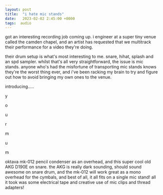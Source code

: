 ```yaml
---
layout: post
title:  "i hate mic stands"
date:   2023-02-02 2:45:00 +0000
tags:  audio
---
```


got an interesting recording job coming up. i engineer at a super tiny venue called the camden chapel, and an artist has requested that we multitrack their performance for a video they're doing.

their drum setup is what's most interesting to me. snare, hihat, splash and an spd sampler. whilst that's all very straightforward, the issue is mic stands. anyone who's had the misfortune of transporting mic stands knows they're the worst thing ever, and i've been racking my brain to try and figure out how to avoid bringing my own ones to the venue.

introducing.....

y

o

u

r



m

u

m


oktava mk-012 pencil condenser as an overhead, and this super cool old AKG D190E on snare. the AKG is really dark sounding, should sound awesome on snare drum, and the mk-012 will work great as a mono overhead for the cymbals, and best of all, it all fits on a single mic stand! all it took was some electrical tape and creative use of mic clips and thread adapters!

